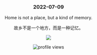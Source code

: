 <!-- [START DAILY SAYING] -->
<!-- Please keep comment here to allow auto update -->
<h3 align="center">2022-07-09</h3>
<p align="center">Home is not a place, but a kind of memory.</p>
<p align="center">故乡不是一个地方，而是一种记忆。</p>
<p align="center"><img src="https://images.weserv.nl/?url=https://staticedu-wps.cache.iciba.com/image/27ff9bece52dc9b2a4df6607f41955cc.jpg"/></p>
<!-- [END DAILY SAYING] -->

<p align="center"><img alt="profile views" src="https://komarev.com/ghpvc/?username=bubkoo&color=brightgreen&style=flat-square&label=PROFILE+VIEWS" /></p>
